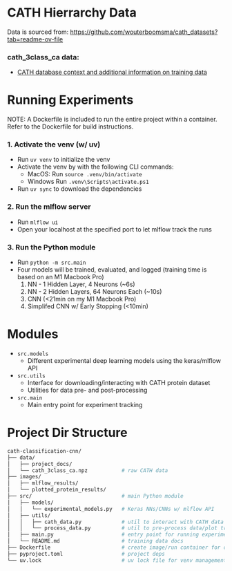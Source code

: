 # CATH Hierrarchy Data
Data is sourced from: https://github.com/wouterboomsma/cath_datasets?tab=readme-ov-file

### cath_3class_ca data:
- [CATH database context and additional information on training data](https://github.com/jairus-m/cath_classification_cnn/blob/main/src/README.md)


# Running Experiments

NOTE: A Dockerfile is included to run the entire project within a container. Refer to the Dockerfile for build instructions.

### 1. Activate the venv (w/ uv)
- Run `uv venv` to initialize the venv
- Activate the venv by with the following CLI commands:
    - MacOS: Run `source .venv/bin/activate`
    - Windows Run `.venv\Scripts\activate.ps1` 
- Run `uv sync` to download the dependencies

### 2. Run the mlflow server
- Run `mlflow ui`
- Open your localhost at the specified port to let mlflow track the runs

### 3. Run the Python module
- Run `python -m src.main`
- Four models will be trained, evaluated, and logged (training time is based on an M1 Macbook Pro)
    1. NN - 1 Hidden Layer, 4 Neurons (~6s)
    2. NN - 2 Hidden Layers, 64 Neurons Each (~10s)
    3. CNN (<21min on my M1 Macbook Pro)
    4. Simplifed CNN w/ Early Stopping (<10min)

# Modules
- `src.models`
  - Different experimental deep learning models using the keras/mlflow API
- `src.utils` 
  - Interface for downloading/interacting with CATH protein dataset
  - Utilities for data pre- and post-processing  
- `src.main`
  - Main entry point for experiment tracking
 

# Project Dir Structure
```bash
cath-classification-cnn/
├── data/
│   ├── project_docs/
│   └── cath_3class_ca.npz           # raw CATH data
├── images/                          
│   ├── mlflow_results/
│   └── plotted_protein_results/
├── src/                             # main Python module                           
│   ├── models/
│   │   └── experimental_models.py   # Keras NNs/CNNs w/ mlflow API
│   ├── utils/                       
│   │   ├── cath_data.py             # util to interact with CATH data
│   │   └── process_data.py          # util to pre-process data/plot training curves
│   ├── main.py                      # entry point for running experiments
│   └── README.md                    # training data docs
├── Dockerfile                       # create image/run container for dev env 
├── pyproject.toml                   # project deps
└── uv.lock                          # uv lock file for venv management
```
